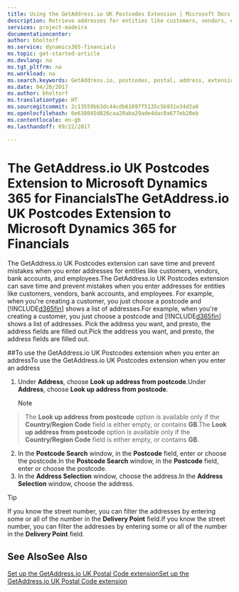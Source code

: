 ```yaml
---
title: Using the GetAddress.io UK Postcodes Extension | Microsoft Docs
description: Retrieve addresses for entities like customers, vendors, employees, and banks in the United Kingdom from the GetAddress.io service.
services: project-madeira
documentationcenter: 
author: bholtorf
ms.service: dynamics365-financials
ms.topic: get-started-article
ms.devlang: na
ms.tgt_pltfrm: na
ms.workload: na
ms.search.keywords: GetAddress.io, postcodes, postal, address, extension
ms.date: 04/20/2017
ms.author: bholtorf
ms.translationtype: HT
ms.sourcegitcommit: 2c13559bb3dc44cdb61697f5135c5b931e34d2a8
ms.openlocfilehash: 6e638045d826caa20aba29ade4dac0a677eb20eb
ms.contentlocale: en-gb
ms.lasthandoff: 09/22/2017

---
```


# <a name="the-getaddressio-uk-postcodes-extension-to-microsoft-dynamics-365-for-financials"></a><span data-ttu-id="47c85-103">The GetAddress.io UK Postcodes Extension to Microsoft Dynamics 365 for Financials</span><span class="sxs-lookup"><span data-stu-id="47c85-103">The GetAddress.io UK Postcodes Extension to Microsoft Dynamics 365 for Financials</span></span>
<span data-ttu-id="47c85-104">The GetAddress.io UK Postcodes extension can save time and prevent mistakes when you enter addresses for entities like customers, vendors, bank accounts, and employees.</span><span class="sxs-lookup"><span data-stu-id="47c85-104">The GetAddress.io UK Postcodes extension can save time and prevent mistakes when you enter addresses for entities like customers, vendors, bank accounts, and employees.</span></span> <span data-ttu-id="47c85-105">For example, when you're creating a customer, you just choose a postcode and [!INCLUDE[d365fin](includes/d365fin_md.md)] shows a list of addresses.</span><span class="sxs-lookup"><span data-stu-id="47c85-105">For example, when you're creating a customer, you just choose a postcode and [!INCLUDE[d365fin](includes/d365fin_md.md)] shows a list of addresses.</span></span> <span data-ttu-id="47c85-106">Pick the address you want, and presto, the address fields are filled out.</span><span class="sxs-lookup"><span data-stu-id="47c85-106">Pick the address you want, and presto, the address fields are filled out.</span></span>  

##<a name="to-use-the-getaddressio-uk-postcodes-extension-when-you-enter-an-address"></a><span data-ttu-id="47c85-107">To use the GetAddress.io UK Postcodes extension when you enter an address</span><span class="sxs-lookup"><span data-stu-id="47c85-107">To use the GetAddress.io UK Postcodes extension when you enter an address</span></span>
1. <span data-ttu-id="47c85-108">Under **Address**, choose **Look up address from postcode**.</span><span class="sxs-lookup"><span data-stu-id="47c85-108">Under **Address**, choose **Look up address from postcode**.</span></span>  

    > [!NOTE]  
>   <span data-ttu-id="47c85-109">The **Look up address from postcode** option is available only if the **Country/Region Code** field is either empty, or contains **GB**.</span><span class="sxs-lookup"><span data-stu-id="47c85-109">The **Look up address from postcode** option is available only if the **Country/Region Code** field is either empty, or contains **GB**.</span></span>
2. <span data-ttu-id="47c85-110">In the **Postcode Search** window, in the **Postcode** field, enter or choose the postcode.</span><span class="sxs-lookup"><span data-stu-id="47c85-110">In the **Postcode Search** window, in the **Postcode** field, enter or choose the postcode.</span></span>  
3. <span data-ttu-id="47c85-111">In the **Address Selection** window, choose the address.</span><span class="sxs-lookup"><span data-stu-id="47c85-111">In the **Address Selection** window, choose the address.</span></span>  

> [!TIP]  
>   <span data-ttu-id="47c85-112">If you know the street number, you can filter the addresses by entering some or all of the number in the **Delivery Point** field.</span><span class="sxs-lookup"><span data-stu-id="47c85-112">If you know the street number, you can filter the addresses by entering some or all of the number in the **Delivery Point** field.</span></span>


## <a name="see-also"></a><span data-ttu-id="47c85-113">See Also</span><span class="sxs-lookup"><span data-stu-id="47c85-113">See Also</span></span>
[<span data-ttu-id="47c85-114">Set up the GetAddress.io UK Postal Code extension</span><span class="sxs-lookup"><span data-stu-id="47c85-114">Set up the GetAddress.io UK Postal Code extension</span></span>](LocalFunctionality/UnitedKingdom/uk-setup-postal-code-service.md)

